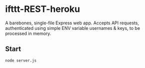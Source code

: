 # ifttt-REST-heroku

A barebones, single-file Express web app. Accepts API requests, authenticated using simple ENV variable usernames & keys, to be processed in memory.

## Start
`node server.js`
